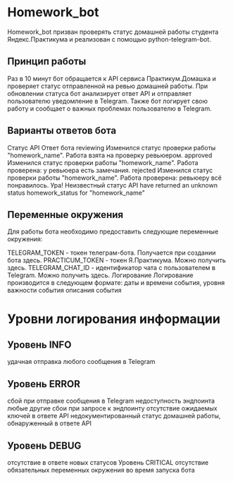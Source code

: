 # Homework_bot

Homework_bot призван проверять статус домашней работы студента Яндекс.Практикума и реализован с помощью python-telegram-bot.

## Принцип работы
Раз в 10 минут бот обращается к API сервиса Практикум.Домашка и проверяет статус отправленной на ревью домашней работы. При обновлении статуса бот анализирует ответ API и отправляет пользователю уведомление в Telegram. Также бот логирует свою работу и сообщает о важных проблемах пользователю в Telegram.

## Варианты ответов бота
Статус API	Ответ бота
reviewing	Изменился статус проверки работы "homework_name". Работа взята на проверку ревьюером.
approved	Изменился статус проверки работы "homework_name". Работа проверена: у ревьюера есть замечания.
rejected	Изменился статус проверки работы "homework_name". Работа проверена: ревьюеру всё понравилось. Ура!
Неизвестный статус	API have returned an unknown status homework_status for "homework_name"

## Переменные окружения
Для работы бота необходимо предоставить следующие переменные окружения:

TELEGRAM_TOKEN - токен телеграм-бота. Получается при создании бота здесь.
PRACTICUM_TOKEN - токен Я.Практикума. Можно получить здесь.
TELEGRAM_CHAT_ID - идентификатор чата с пользователем в Telegram. Можно получить здесь.
Логирование
Логирование производится в следующем формате: даты и времени события, уровня важности события описания события

# Уровни логирования информации
## Уровень INFO
удачная отправка любого сообщения в Telegram
## Уровень ERROR
сбой при отправке сообщения в Telegram
недоступность эндпоинта
любые другие сбои при запросе к эндпоинту
отсутствие ожидаемых ключей в ответе API
недокументированный статус домашней работы, обнаруженный в ответе API
## Уровень DEBUG
отсутствие в ответе новых статусов
Уровень CRITICAL
отсутствие обязательных переменных окружения во время запуска бота
